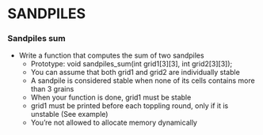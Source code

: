# SANDPILES

### Sandpiles sum

- Write a function that computes the sum of two sandpiles
    - Prototype: void sandpiles_sum(int grid1[3][3], int grid2[3][3]);
    - You can assume that both grid1 and grid2 are individually stable
    - A sandpile is considered stable when none of its cells contains more than 3 grains
    - When your function is done, grid1 must be stable
    - grid1 must be printed before each toppling round, only if it is unstable (See example)
    - You’re not allowed to allocate memory dynamically
